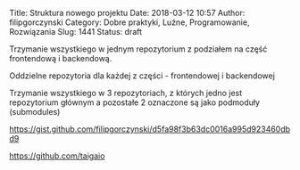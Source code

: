 Title: Struktura nowego projektu
Date: 2018-03-12 10:57
Author: filipgorczynski
Category: Dobre praktyki, Luźne, Programowanie, Rozwiązania
Slug: 1441
Status: draft

Trzymanie wszystkiego w jednym repozytorium z podziałem na część frontendową i backendową.

Oddzielne repozytoria dla każdej z części - frontendowej i backendowej

Trzymanie wszystkiego w 3 repozytoriach, z których jedno jest repozytorium głównym a pozostałe 2 oznaczone są jako podmoduły (submodules)

https://gist.github.com/filipgorczynski/d5fa98f3b63dc0016a995d923460dbd9

https://github.com/taigaio
